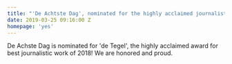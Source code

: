 ```yaml
---
title: "'De Achtste Dag', nominated for the highly acclaimed journalistic prize."
date: 2019-03-25 09:16:00 Z
homepage: 'yes'
---
```


[](http://https://www.detegel.info/nieuwsitem/nominaties-achtergrond/)De Achste Dag is nominated for 'de Tegel', the highly acclaimed award for best journalistic work of 2018! We are honored and proud.